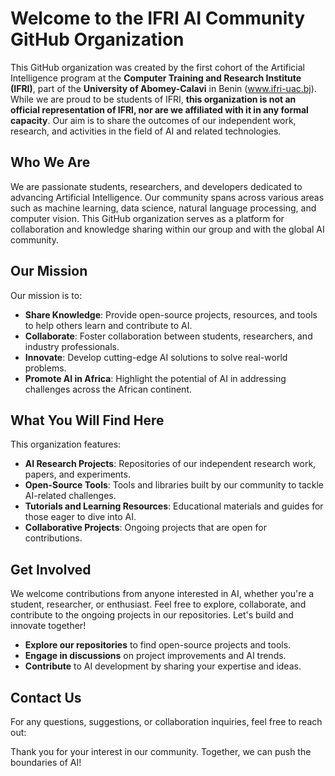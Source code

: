 # Welcome to the IFRI AI Community GitHub Organization

This GitHub organization was created by the first cohort of the Artificial Intelligence program at the **Computer Training and Research Institute (IFRI)**, part of the **University of Abomey-Calavi** in Benin (www.ifri-uac.bj). While we are proud to be students of IFRI, **this organization is not an official representation of IFRI, nor are we affiliated with it in any formal capacity**. Our aim is to share the outcomes of our independent work, research, and activities in the field of AI and related technologies.

## Who We Are

We are passionate students, researchers, and developers dedicated to advancing Artificial Intelligence. Our community spans across various areas such as machine learning, data science, natural language processing, and computer vision. This GitHub organization serves as a platform for collaboration and knowledge sharing within our group and with the global AI community.

## Our Mission

Our mission is to:

- **Share Knowledge**: Provide open-source projects, resources, and tools to help others learn and contribute to AI.
- **Collaborate**: Foster collaboration between students, researchers, and industry professionals.
- **Innovate**: Develop cutting-edge AI solutions to solve real-world problems.
- **Promote AI in Africa**: Highlight the potential of AI in addressing challenges across the African continent.

## What You Will Find Here

This organization features:

- **AI Research Projects**: Repositories of our independent research work, papers, and experiments.
- **Open-Source Tools**: Tools and libraries built by our community to tackle AI-related challenges.
- **Tutorials and Learning Resources**: Educational materials and guides for those eager to dive into AI.
- **Collaborative Projects**: Ongoing projects that are open for contributions.

## Get Involved

We welcome contributions from anyone interested in AI, whether you're a student, researcher, or enthusiast. Feel free to explore, collaborate, and contribute to the ongoing projects in our repositories. Let's build and innovate together!

- **Explore our repositories** to find open-source projects and tools.
- **Engage in discussions** on project improvements and AI trends.
- **Contribute** to AI development by sharing your expertise and ideas.

## Contact Us

For any questions, suggestions, or collaboration inquiries, feel free to reach out:


Thank you for your interest in our community. Together, we can push the boundaries of AI!
